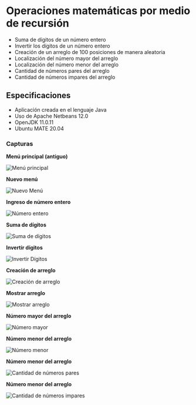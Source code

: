 # Operaciones matemáticas por medio de recursión

* Suma de dígitos de un número entero
* Invertir los dígitos de un número entero
* Creación de un arreglo de 100 posiciones de manera aleatoria
* Localización del número mayor del arreglo
* Localización del número menor del arreglo
* Cantidad de números pares del arreglo
* Cantidad de números impares del arreglo

## Especificaciones

* Aplicación creada en el lenguaje Java
* Uso de Apache Netbeans 12.0
* OpenJDK 11.0.11
* Ubuntu MATE 20.04

### Capturas

**Menú principal (antiguo)**

![Menú principal](menu.png)

**Nuevo menú**

![Nuevo Menú](newMenu.png)

**Ingreso de número entero**

![Número entero](numero.png)



**Suma de dígitos**

![Suma de dígitos](suma.png)

**Invertir dígitos**

![Invertir Dígitos](invertir.png)

**Creación de arreglo**

![Creación de arreglo](arreglo.png)

**Mostrar arreglo**

![Mostrar arreglo](showArray.png)

**Número mayor del arreglo**

![Número mayor](mayor.png)

**Número menor del arreglo**

![Número menor](menor.png)

**Número menor del arreglo**

![Cantidad de números pares](pares.png)

**Número menor del arreglo**

![Cantidad de números impares](impares.png)